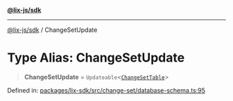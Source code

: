 [**@lix-js/sdk**](../README.md)

***

[@lix-js/sdk](../README.md) / ChangeSetUpdate

# Type Alias: ChangeSetUpdate

> **ChangeSetUpdate** = `Updateable`\<[`ChangeSetTable`](ChangeSetTable.md)\>

Defined in: [packages/lix-sdk/src/change-set/database-schema.ts:95](https://github.com/opral/monorepo/blob/319d0a05c320245f48086433fd248754def09ccc/packages/lix-sdk/src/change-set/database-schema.ts#L95)
